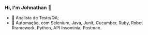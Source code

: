 ### Hi, I'm Johnathan 👋

- 🔭 Analista de Teste/QA;
- 🌱 Automação, com Selenium, Java, Junit, Cucumber, Ruby, Robot Rramework, Python, API Insominia, Postman.


